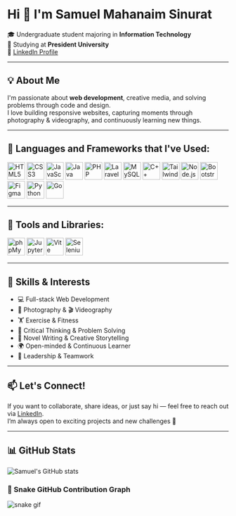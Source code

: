 # Hi 👋 I'm Samuel Mahanaim Sinurat

🎓 Undergraduate student majoring in **Information Technology**  
🏫 Studying at **President University**  
🔗 [LinkedIn Profile](https://linkedin.com/samuel-mahanaim-sinurat)

---

## 💡 About Me

I'm passionate about **web development**, creative media, and solving problems through code and design.  
I love building responsive websites, capturing moments through photography & videography, and continuously learning new things.

---

## 🧰 Languages and Frameworks that I've Used:

<p align="left">
  <img src="https://cdn.jsdelivr.net/gh/devicons/devicon/icons/html5/html5-original.svg" height="40" alt="HTML5"/>
  <img src="https://cdn.jsdelivr.net/gh/devicons/devicon/icons/css3/css3-original.svg" height="40" alt="CSS3"/>
  <img src="https://cdn.jsdelivr.net/gh/devicons/devicon/icons/javascript/javascript-original.svg" height="40" alt="JavaScript"/>
  <img src="https://cdn.jsdelivr.net/gh/devicons/devicon/icons/java/java-original.svg" height="40" alt="Java"/>
  <img src="https://cdn.jsdelivr.net/gh/devicons/devicon/icons/php/php-original.svg" height="40" alt="PHP"/>
  <img src="https://cdn.jsdelivr.net/gh/devicons/devicon/icons/laravel/laravel-plain.svg" height="40" alt="Laravel"/>
  <img src="https://cdn.jsdelivr.net/gh/devicons/devicon/icons/mysql/mysql-original.svg" height="40" alt="MySQL"/>
  <img src="https://cdn.jsdelivr.net/gh/devicons/devicon/icons/cplusplus/cplusplus-original.svg" height="40" alt="C++"/>
  <img src="https://cdn.jsdelivr.net/gh/devicons/devicon/icons/tailwindcss/tailwindcss-plain.svg" height="40" alt="TailwindCSS"/>
  <img src="https://cdn.jsdelivr.net/gh/devicons/devicon/icons/nodejs/nodejs-original.svg" height="40" alt="Node.js"/>
  <img src="https://cdn.jsdelivr.net/gh/devicons/devicon/icons/bootstrap/bootstrap-original.svg" height="40" alt="Bootstrap"/>
  <img src="https://cdn.jsdelivr.net/gh/devicons/devicon/icons/figma/figma-original.svg" height="40" alt="Figma"/>
  <img src="https://cdn.jsdelivr.net/gh/devicons/devicon/icons/python/python-original.svg" height="40" alt="Python"/>
  <img src="https://cdn.jsdelivr.net/gh/devicons/devicon/icons/go/go-original.svg" height="40" alt="Go"/>
</p>

---

## 🔧 Tools and Libraries:

<p align="left">
  <img src="https://cdn.jsdelivr.net/gh/devicons/devicon/icons/phpmyadmin/phpmyadmin-original.svg" height="40" alt="phpMyAdmin"/>
  <img src="https://cdn.jsdelivr.net/gh/devicons/devicon/icons/jupyter/jupyter-original.svg" height="40" alt="Jupyter"/>
  <img src="https://cdn.jsdelivr.net/gh/devicons/devicon/icons/vite/vite-original.svg" height="40" alt="Vite"/>
  <img src="https://cdn.jsdelivr.net/gh/devicons/devicon/icons/selenium/selenium-original.svg" height="40" alt="Selenium"/>
</p>

---

## 🧠 Skills & Interests

- 💻 Full-stack Web Development
- 📸 Photography & 🎬 Videography
- 🏋️ Exercise & Fitness
- 🧠 Critical Thinking & Problem Solving
- 📝 Novel Writing & Creative Storytelling
- 🌍 Open-minded & Continuous Learner
- 🤝 Leadership & Teamwork

---

## 📫 Let's Connect!

If you want to collaborate, share ideas, or just say hi — feel free to reach out via [LinkedIn](https://linkedin.com/samuel-mahanaim-sinurat).  
I’m always open to exciting projects and new challenges 🚀

---

## 📊 GitHub Stats

![Samuel's GitHub stats](https://github-readme-stats.vercel.app/api?username=SamAscend&show_icons=true&theme=dark)

### 🐍 Snake GitHub Contribution Graph

![snake gif](https://raw.githubusercontent.com/SamAscend/SamAscend/output/github-snake.svg)


